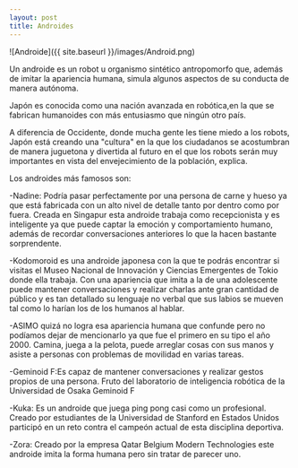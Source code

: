 ```yaml
---
layout: post
title: Androides
---
```


![Androide]({{ site.baseurl }}/images/Android.png)

Un androide es un robot u organismo sintético antropomorfo que, además de imitar la apariencia humana, simula algunos 
aspectos de su conducta de manera autónoma.

Japón es conocida como una nación avanzada en robótica,en la que se fabrican humanoides con más entusiasmo que ningún otro país.

A diferencia de Occidente, donde mucha gente les tiene miedo a los robots, Japón está creando una "cultura" en la que los ciudadanos 
se acostumbran de manera juguetona y divertida al futuro en el que los robots serán muy importantes en vista del envejecimiento de la población, explica.

Los androides más famosos son:

-Nadine: Podría pasar perfectamente por una persona de carne y hueso ya que está fabricada con un alto nivel de detalle tanto por dentro como por fuera.
Creada en Singapur esta androide trabaja como recepcionista y es inteligente ya que puede captar la emoción y comportamiento humano, además de 
recordar conversaciones anteriores lo que la hacen bastante sorprendente.

-Kodomoroid es una androide japonesa con la que te podrás encontrar si visitas el Museo Nacional de Innovación y Ciencias Emergentes de Tokio donde ella trabaja. 
Con una apariencia que imita a la de una adolescente puede mantener conversaciones y realizar charlas ante gran cantidad de público y es tan detallado su 
lenguaje no verbal que sus labios se mueven tal como lo harían los de los humanos al hablar.

-ASIMO quizá no logra esa apariencia humana que confunde pero no podíamos dejar de mencionarlo ya que fue el primero en su tipo el año 2000. 
Camina, juega a la pelota, puede arreglar cosas con sus manos y asiste a personas con problemas de movilidad en varias tareas.

-Geminoid F:Es capaz de mantener conversaciones y realizar gestos propios de una persona.
 Fruto del laboratorio de inteligencia robótica de la Universidad de Osaka Geminoid F

-Kuka: Es un androide que juega ping pong casi como un profesional. 
Creado por estudiantes de la Universidad de Stanford en Estados Unidos participó en un reto contra el campeón actual de esta disciplina deportiva.

-Zora: Creado por la empresa Qatar Belgium Modern Technologies este androide imita la forma humana pero sin tratar de parecer uno.
